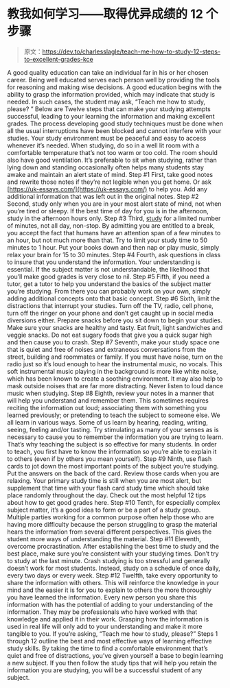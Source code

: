 # 教我如何学习——取得优异成绩的 12 个步骤

> 原文：<https://dev.to/charlesslagle/teach-me-how-to-study-12-steps-to-excellent-grades-kce>

A good quality education can take an individual far in his or her chosen career. Being well educated serves each person well by providing the tools for reasoning and making wise decisions.
A good education begins with the ability to grasp the information provided, which may indicate that study is needed. In such cases, the student may ask, “Teach me how to study, please? ” Below are Twelve steps that can make your studying attempts successful, leading to your learning the information and making excellent grades.
The process developing good study techniques must be done when all the usual interruptions have been blocked and cannot interfere with your studies. Your study environment must be peaceful and easy to access whenever it’s needed.
When studying, do so in a well lit room with a comfortable temperature that’s not too warm or too cold. The room should also have good ventilation. It’s preferable to sit when studying, rather than lying down and standing occasionally often helps many students stay awake and maintain an alert state of mind.
Step #1
First, take good notes and rewrite those notes if they’re not legible when you get home. Or ask [https://uk-essays.com/](https://uk-essays.com/) to help you. Add any additional information that was left out in the original notes.
Step #2
Second, study only when you are in your most alert state of mind, not when you’re tired or sleepy. If the best time of day for you is in the afternoon, study in the afternoon hours only.
Step #3
Third, [study](http://betterlesson.com/community/lesson/653881/quick-tip-an-unconventional-way-to-research-a-market-for-your-book) for a limited number of minutes, not all day, non-stop. By admitting you are entitled to a break, you accept the fact that humans have an attention span of a few minutes to an hour, but not much more than that. Try to limit your study time to 50 minutes to 1 hour. Put your books down and then nap or play music, simply relax your brain for 15 to 30 minutes.
Step #4
Fourth, ask questions in class to insure that you understand the information. Your understanding is essential. If the subject matter is not understandable, the likelihood that you’ll make good grades is very close to nil.
Step #5
Fifth, if you need a tutor, get a tutor to help you understand the basics of the subject matter you’re studying. From there you can probably work on your own, simply adding additional concepts onto that basic concept.
Step #6
Sixth, limit the distractions that interrupt your studies. Turn off the TV, radio, cell phone, turn off the ringer on your phone and don’t get caught up in social media diversions either.
Prepare snacks before you sit down to begin your studies. Make sure your snacks are healthy and tasty. Eat fruit, light sandwiches and veggie snacks. Do not eat sugary foods that give you a quick sugar high and then cause you to crash.
Step #7
Seventh, make your study space one that is quiet and free of noises and extraneous conversations from the street, building and roommates or family. If you must have noise, turn on the radio just so it’s loud enough to hear the instrumental music, no vocals.
This soft instrumental music playing in the background is more like white noise, which has been known to create a soothing environment. It may also help to mask outside noises that are far more distracting. Never listen to loud dance music when studying.
Step #8
Eighth, review your notes in a manner that will help you understand and remember them. This sometimes requires reciting the information out loud; associating them with something you learned previously; or pretending to teach the subject to someone else.
We all learn in various ways. Some of us learn by hearing, reading, writing, seeing, feeling and/or tasting. Try stimulating as many of your senses as is necessary to cause you to remember the information you are trying to learn. That’s why teaching the subject is so effective for many students. In order to teach, you first have to know the information so you’re able to explain it to others (even if by others you mean yourself).
Step #9
Ninth, use flash cards to jot down the most important points of the subject you’re studying. Put the answers on the back of the card. Review those cards when you are relaxing. Your primary study time is still when you are most alert, but supplement that time with your flash card study time which should take place randomly throughout the day. Check out the most helpful 12 tips about how to get good grades here.
Step #10
Tenth, for especially complex subject matter, it’s a good idea to form or be a part of a study group. Multiple parties working for a common purpose often help those who are having more difficulty because the person struggling to grasp the material hears the information from several different perspectives. This gives the student more ways of understanding the material.
Step #11
Eleventh, overcome procrastination. After establishing the best time to study and the best place, make sure you’re consistent with your studying times. Don’t try to study at the last minute. Crash studying is too stressful and generally doesn’t work for most students. Instead, study on a schedule of once daily, every two days or every week.
Step #12
Twelfth, take every opportunity to share the information with others. This will reinforce the knowledge in your mind and the easier it is for you to explain to others the more thoroughly you have learned the information.
Every new person you share this information with has the potential of adding to your understanding of the information. They may be professionals who have worked with that knowledge and applied it in their work. Grasping how the information is used in real life will only add to your understanding and make it more tangible to you.
If you’re asking, “Teach me how to study, please?” Steps 1 through 12 outline the best and most effective ways of learning effective study skills. By taking the time to find a comfortable environment that’s quiet and free of distractions, you’ve given yourself a base to begin learning a new subject. If you then follow the study tips that will help you retain the information you are studying, you will be a successful student of any subject.